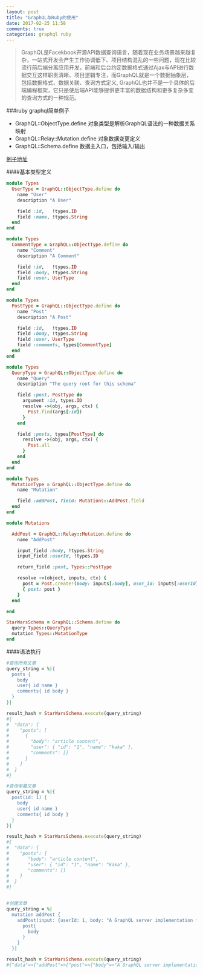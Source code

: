```yaml
---
layout: post
title: "GraphQL与Ruby的使用"
date: 2017-02-25 11:58
comments: true
categories: graphql ruby
---
```

> GraphQL是Facekbook开源API数据查询语言，随着现在业务场景越来越复杂，一站式开发会产生工作协调低下、项目结构混乱的一些问题，现在比较流行前后端分离应用开发，前端和后台约定数据格式通过Ajax与API进行数据交互这样职责清晰、项目逻辑专注，而GraphQL就是一个数据抽象层，包括数据格式、数据关联、查询方式定义, GraphQL也并不是一个具体的后端编程框架，它只是使后端API能够提供更丰富的数据结构和更多复杂多变的查询方式的一种规范。

###ruby graphql简单例子
  - GraphQL::ObjectType.define 对象类型是解析GraphQL语法的一种数据关系映射
  - GraphQL::Relay::Mutation.define 对象数据变更定义
  - GraphQL::Schema.define 数据主入口，包括输入/输出

[例子地址](https://github.com/huxinghai1988/graphql-ruby-demo)


####基本类型定义
```ruby
module Types
  UserType = GraphQL::ObjectType.define do
    name "User"
    description "A User"

    field :id,   !types.ID
    field :name, !types.String
  end
end

module Types
  CommentType = GraphQL::ObjectType.define do
    name "Comment"
    description "A Comment"

    field :id,   !types.ID
    field :body, !types.String
    field :user, UserType
  end
end

module Types
  PostType = GraphQL::ObjectType.define do
    name "Post"
    description "A Post"

    field :id,   !types.ID
    field :body, !types.String
    field :user, UserType
    field :comments, types[CommentType]
  end
end

module Types
  QueryType = GraphQL::ObjectType.define do
    name "Query"
    description "The query root for this schema"

    field :post, PostType do
      argument :id, types.ID
      resolve ->(obj, args, ctx) {
        Post.find(args[:id])
      }
    end

    field :posts, types[PostType] do 
      resolve ->(obj, args, ctx) {
        Post.all
      }
    end
  end
end

module Types
  MutationType = GraphQL::ObjectType.define do
    name "Mutation"

    field :addPost, field: Mutations::AddPost.field
  end
end
```
```ruby
module Mutations

  AddPost = GraphQL::Relay::Mutation.define do
    name "AddPost"

    input_field :body, !types.String
    input_field :userId, !types.ID

    return_field :post, Types::PostType

    resolve ->(object, inputs, ctx) {
      post = Post.create!(body: inputs[:body], user_id: inputs[:userId])
      { post: post }
    }
  end

end
```
```ruby
StarWarsSchema = GraphQL::Schema.define do
  query Types::QueryType
  mutation Types::MutationType
end
```

####语法执行
```ruby
#查询所有文章
query_string = %|{
  posts {
    body
    user{ id name }
    comments{ id body }
  }
}|

result_hash = StarWarsSchema.execute(query_string)
#{
#  "data": {
#    "posts": [
#      {
#        "body": "article content",
#        "user": { "id": "1", "name": "kaka" },
#        "comments": []
#      }  
#    ]
#  }
#}

#查询单篇文章
query_string = %|{
  post(id: 1) {
    body
    user{ id name }
    comments{ id body }
  }
}|

result_hash = StarWarsSchema.execute(query_string)
#{
#  "data": {
#    "posts": {
#       "body": "article content",
#       "user": { "id": "1", "name": "kaka" },
#       "comments": []
#    }  
#  }
#}


#创建文章
query_string = %|
  mutation addPost {
    addPost(input: {userId: 1, body: "A GraphQL server implementation for Ruby"}){
      post{
        body
      }
    }
  }|

result_hash = StarWarsSchema.execute(query_string)
#{"data"=>{"addPost"=>{"post"=>{"body"=>"A GraphQL server implementation for Ruby"}}}}

```











